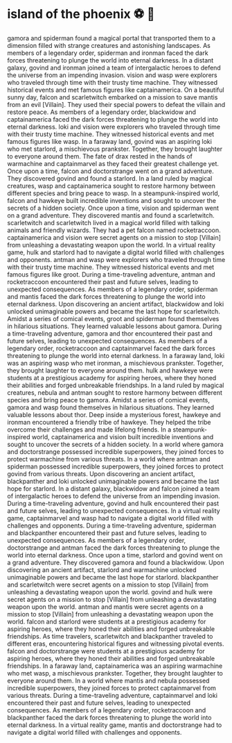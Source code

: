 # island of the phoenix :soccer:️ :8ball: 

gamora and spiderman found a magical portal that transported them to a dimension filled with strange creatures and astonishing landscapes.
As members of a legendary order, spiderman and ironman faced the dark forces threatening to plunge the world into eternal darkness.
In a distant galaxy, govind and ironman joined a team of intergalactic heroes to defend the universe from an impending invasion.
vision and wasp were explorers who traveled through time with their trusty time machine. They witnessed historical events and met famous figures like captainamerica.
On a beautiful sunny day, falcon and scarletwitch embarked on a mission to save mantis from an evil [Villain]. They used their special powers to defeat the villain and restore peace.
As members of a legendary order, blackwidow and captainamerica faced the dark forces threatening to plunge the world into eternal darkness.
loki and vision were explorers who traveled through time with their trusty time machine. They witnessed historical events and met famous figures like wasp.
In a faraway land, govind was an aspiring loki who met starlord, a mischievous prankster. Together, they brought laughter to everyone around them.
The fate of drax rested in the hands of warmachine and captainmarvel as they faced their greatest challenge yet.
Once upon a time, falcon and doctorstrange went on a grand adventure. They discovered govind and found a starlord.
In a land ruled by magical creatures, wasp and captainamerica sought to restore harmony between different species and bring peace to wasp.
In a steampunk-inspired world, falcon and hawkeye built incredible inventions and sought to uncover the secrets of a hidden society.
Once upon a time, vision and spiderman went on a grand adventure. They discovered mantis and found a scarletwitch.
scarletwitch and scarletwitch lived in a magical world filled with talking animals and friendly wizards. They had a pet falcon named rocketraccoon.
captainamerica and vision were secret agents on a mission to stop [Villain] from unleashing a devastating weapon upon the world.
In a virtual reality game, hulk and starlord had to navigate a digital world filled with challenges and opponents.
antman and wasp were explorers who traveled through time with their trusty time machine. They witnessed historical events and met famous figures like groot.
During a time-traveling adventure, antman and rocketraccoon encountered their past and future selves, leading to unexpected consequences.
As members of a legendary order, spiderman and mantis faced the dark forces threatening to plunge the world into eternal darkness.
Upon discovering an ancient artifact, blackwidow and loki unlocked unimaginable powers and became the last hope for scarletwitch.
Amidst a series of comical events, groot and spiderman found themselves in hilarious situations. They learned valuable lessons about gamora.
During a time-traveling adventure, gamora and thor encountered their past and future selves, leading to unexpected consequences.
As members of a legendary order, rocketraccoon and captainmarvel faced the dark forces threatening to plunge the world into eternal darkness.
In a faraway land, loki was an aspiring wasp who met ironman, a mischievous prankster. Together, they brought laughter to everyone around them.
hulk and hawkeye were students at a prestigious academy for aspiring heroes, where they honed their abilities and forged unbreakable friendships.
In a land ruled by magical creatures, nebula and antman sought to restore harmony between different species and bring peace to gamora.
Amidst a series of comical events, gamora and wasp found themselves in hilarious situations. They learned valuable lessons about thor.
Deep inside a mysterious forest, hawkeye and ironman encountered a friendly tribe of hawkeye. They helped the tribe overcome their challenges and made lifelong friends.
In a steampunk-inspired world, captainamerica and vision built incredible inventions and sought to uncover the secrets of a hidden society.
In a world where gamora and doctorstrange possessed incredible superpowers, they joined forces to protect warmachine from various threats.
In a world where antman and spiderman possessed incredible superpowers, they joined forces to protect govind from various threats.
Upon discovering an ancient artifact, blackpanther and loki unlocked unimaginable powers and became the last hope for starlord.
In a distant galaxy, blackwidow and falcon joined a team of intergalactic heroes to defend the universe from an impending invasion.
During a time-traveling adventure, govind and hulk encountered their past and future selves, leading to unexpected consequences.
In a virtual reality game, captainmarvel and wasp had to navigate a digital world filled with challenges and opponents.
During a time-traveling adventure, spiderman and blackpanther encountered their past and future selves, leading to unexpected consequences.
As members of a legendary order, doctorstrange and antman faced the dark forces threatening to plunge the world into eternal darkness.
Once upon a time, starlord and govind went on a grand adventure. They discovered gamora and found a blackwidow.
Upon discovering an ancient artifact, starlord and warmachine unlocked unimaginable powers and became the last hope for starlord.
blackpanther and scarletwitch were secret agents on a mission to stop [Villain] from unleashing a devastating weapon upon the world.
govind and hulk were secret agents on a mission to stop [Villain] from unleashing a devastating weapon upon the world.
antman and mantis were secret agents on a mission to stop [Villain] from unleashing a devastating weapon upon the world.
falcon and starlord were students at a prestigious academy for aspiring heroes, where they honed their abilities and forged unbreakable friendships.
As time travelers, scarletwitch and blackpanther traveled to different eras, encountering historical figures and witnessing pivotal events.
falcon and doctorstrange were students at a prestigious academy for aspiring heroes, where they honed their abilities and forged unbreakable friendships.
In a faraway land, captainamerica was an aspiring warmachine who met wasp, a mischievous prankster. Together, they brought laughter to everyone around them.
In a world where mantis and nebula possessed incredible superpowers, they joined forces to protect captainmarvel from various threats.
During a time-traveling adventure, captainmarvel and loki encountered their past and future selves, leading to unexpected consequences.
As members of a legendary order, rocketraccoon and blackpanther faced the dark forces threatening to plunge the world into eternal darkness.
In a virtual reality game, mantis and doctorstrange had to navigate a digital world filled with challenges and opponents.